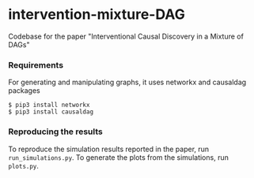 # intervention-mixture-DAG
Codebase for the paper "Interventional Causal Discovery in a Mixture of DAGs"

### Requirements
For generating and manipulating graphs, it uses networkx and causaldag packages
```
$ pip3 install networkx
$ pip3 install causaldag
```
### Reproducing the results
To reproduce the simulation results reported in the paper, run `run_simulations.py`.
To generate the plots from the simulations, run `plots.py`.
